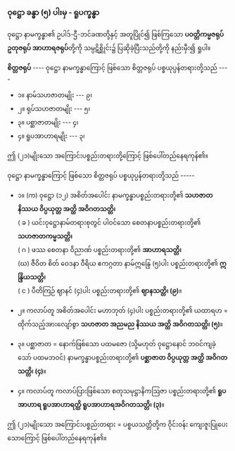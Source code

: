 ### ဝုဋ္ဌော ခန္ဓာ (၅) ပါးမှ - ရူပက္ခန္ဓာ

ဝုဋ္ဌော နာမက္ခန္ဓာ၏ ဥပါဒ်-ဌီ-ဘင်ခဏတို့နှင့် အတူပြိုင်၍ ဖြစ်ကြသော **ပဝတ္တိကမ္မဇရုပ် ဥတုဇရုပ် အာဟာရဇရုပ်**တို့ကို သမ္ပဋိစ္ဆိုင်း၌ ပြဆိုခဲ့ပြီးသည်တို့ကို နည်းမှီး၍ ရှုပါ။

**စိတ္တဇရုပ်** ---- ဝုဋ္ဌော နာမက္ခန္ဓာကြောင့် ဖြစ်သော စိတ္တဇရုပ် ပစ္စယုပ္ပန်တရားတို့သည် ----

- ၁။ နာမ်သဟဇာတမျိုး --- ၉၊
- ၂။ ရုပ်သဟဇာတမျိုး --- ၅၊
- ၃။ ပစ္ဆာဇာတမျိုး --- ၄၊
- ၄။ ရူပအာဟာရမျိုး --- ၃၊

ဤ (၂၁)မျိုးသော အကြောင်းပစ္စည်းတရားတို့ကြောင့် ဖြစ်ပေါ်တည်နေရကုန်၏။

ဝုဋ္ဌော နာမက္ခန္ဓာကြောင့် ဖြစ်သော စိတ္တဇရုပ် ပစ္စယုပ္ပန်တရားတို့သည် -----

- ၁။ (က) ဝုဋ္ဌော (၁၂) အစိတ်အပေါင်း နာမက္ခန္ဓာပစ္စည်းတရားတို့၏ **သဟဇာတ နိဿယ ဝိပ္ပယုတ္တ အတ္ထိ အဝိဂတသတ္တိ၊**
<br>( ခ ) ယင်းဝုဋ္ဌောနာမ်တရားစုတွင် ပါဝင်သော စေတနာပစ္စည်းတရားတို့၏ **သဟဇာတကမ္မသတ္တိ၊**
<br>( ဂ ) ဖဿ စေတနာ ဝိညာဏ် ပစ္စည်းတရားတို့၏ **အာဟာရသတ္တိ၊**
<br>(ဃ) ဇီဝိတ စိတ် ဝေဒနာ ဝီရိယ ဧကဂ္ဂတာ နာမ်ဣန္ဒြေ (၅)ပါး ပစ္စည်းတရားတို့၏ **ဣန္ဒြိယသတ္တိ၊**
<br>( င ) ပီတိကြဉ် ဈာနင် (၄)ပါး ပစ္စည်းတရားတို့၏ **ဈာနသတ္တိ၊ (၉)**။

- ၂။ ကလာပ်တူ အစိတ်အပေါင်း မဟာဘုတ် (၄)ပါး ပစ္စည်းတရားတို့၏ ယထာရဟ = ထိုက်သည့်အားလျော်စွာ **သဟဇာတ အညမည နိဿယ အတ္ထိ အဝိဂတသတ္တိ၊ (၅)**။

- ၃။ ပစ္ဆာဇာတ = နောက်ဖြစ်သော ပထမဇော (သို့မဟုတ် ဝုဋ္ဌောနောင် ဘဝင်ကျခဲ့သော် ပထမဘဝင်) နာမက္ခန္ဓာပစ္စည်းတရားတို့၏ **ပစ္ဆာဇာတ ဝိပ္ပယုတ္တ အတ္ထိ အဝိဂတသတ္တိ၊ (၄)**။

- ၄။ ကလာပ်တူ ကလာပ်ပြားဖြစ်သော စတုသမုဋ္ဌာနိကဩဇာ ပစ္စည်းတရားတို့၏ **ရူပအာဟာရ ရူပအာဟာရတ္ထိ ရူပအာဟာရအဝိဂတသတ္တိ၊ (၃)**။

ဤ (၂၁)မျိုးသော အကြောင်းပစ္စည်းတရား = ပစ္စယသတ္တိတို့က ဝိုင်းဝန်း ကျေးဇူးပြုပေးသောကြောင့် ဖြစ်ပေါ်တည်နေရကုန်၏။
